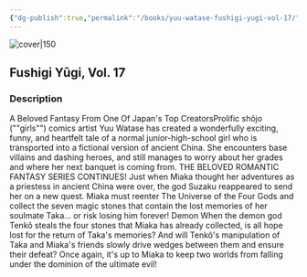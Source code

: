 ```yaml
---
{"dg-publish":true,"permalink":"/books/yuu-watase-fushigi-yugi-vol-17/","title":"\"Fushigi Yûgi, Vol. 17\"","tags":["manga","romance","Fantasy"]}
---
```




![cover|150](http://books.google.com/books/content?id=jwZrjhOeE4gC&printsec=frontcover&img=1&zoom=1&source=gbs_api)

## Fushigi Yûgi, Vol. 17

### Description

A Beloved Fantasy From One Of Japan's Top CreatorsProlific shôjo (""girls"") comics artist Yuu Watase has created a wonderfully exciting, funny, and heartfelt tale of a normal junior-high-school girl who is transported into a fictional version of ancient China. She encounters base villains and dashing heroes, and still manages to worry about her grades and where her next banquet is coming from. THE BELOVED ROMANTIC FANTASY SERIES CONTINUES! Just when Miaka thought her adventures as a priestess in ancient China were over, the god Suzaku reappeared to send her on a new quest. Miaka must reenter The Universe of the Four Gods and collect the seven magic stones that contain the lost memories of her soulmate Taka… or risk losing him forever! Demon When the demon god Tenkô steals the four stones that Miaka has already collected, is all hope lost for the return of Taka's memories? And will Tenkô's manipulation of Taka and Miaka's friends slowly drive wedges between them and ensure their defeat? Once again, it's up to Miaka to keep two worlds from falling under the dominion of the ultimate evil!
```